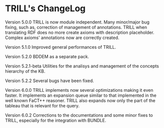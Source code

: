 TRILL's ChangeLog
===
Version 5.0.0
TRILL is now module independent.
Many minor/major bug fixing, such as, correction of management of annotations.
TRILL when translating RDF does no more create axioms with description placeholder.
Complex axioms' annotations now are correctly created.

Version 5.1.0
Improved general performances of TRILL.

Version 5.2.0
BDDEM as a separate pack.

Version 5.2.1-beta
Utilities for the analisys and management of the concepts hierarchy of the KB.

Version 5.2.2
Several bugs have been fixed.

Version 6.0.0
TRILL implements now several optimizations making it even faster.
It implements an expansion queue similar to that implemented in the well known FaCT++ reasoner.
TRILL also expands now only the part of the tableau that is relevant for the query.

Version 6.0.2
Corrections to the documentations and some minor fixes to TRILL, especially for the integration with BUNDLE.
